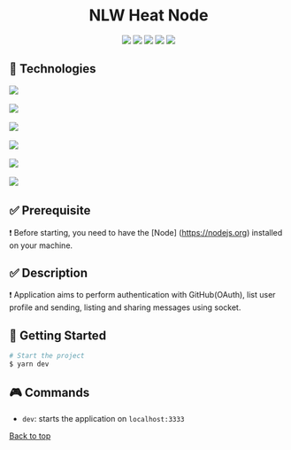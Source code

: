 <h1 align="center">NLW Heat Node</h1>

<p align="center">
  <img src="https://img.shields.io/github/languages/top/maurodesouza/next-boilerplate?color=FD5EBE">

  <img src="https://img.shields.io/github/languages/count/maurodesouza/next-boilerplate?color=FD5EBE">

  <img src="https://img.shields.io/github/repo-size/maurodesouza/next-boilerplate?color=FD5EBE">

  <img src="https://img.shields.io/github/last-commit/maurodesouza/next-boilerplate?color=FD5EBE">

  <img src="https://github.com/maurodesouza/next-boilerplate/workflows/ci/badge.svg">

</p>

## :rocket: Technologies

  <img src="https://img.shields.io/badge/Node.js-339933?style=for-the-badge&logo=nodedotjs&logoColor=white">&#xa0;

  <img src="https://img.shields.io/badge/TypeScript-007ACC?style=for-the-badge&logo=typescript&logoColor=white">&#xa0;

  <img src="https://img.shields.io/badge/Socket.io-010101?&style=for-the-badge&logo=Socket.io&logoColor=white">&#xa0;
  
  <img src="https://img.shields.io/badge/Express.js-000000?style=for-the-badge&logo=express&logoColor=white">&#xa0;

  <img src="https://img.shields.io/badge/prisma-1B222D?style=for-the-badge&logo=prisma&logoColor=white">&#xa0;

  <img src="https://img.shields.io/badge/GitHub-100000?style=for-the-badge&logo=github&logoColor=white">&#xa0;

## :white_check_mark: Prerequisite

:exclamation: Before starting, you need to have the
[Node] (https://nodejs.org) installed on your machine.

## :white_check_mark: Description

:exclamation: Application aims to perform authentication with GitHub(OAuth),  list user profile and sending, listing and sharing messages using socket.

## :checkered_flag: Getting Started

```bash
# Start the project
$ yarn dev
```

## :video_game: Commands

- `dev`: starts the application on `localhost:3333`

<a href="#top">Back to top</a>
